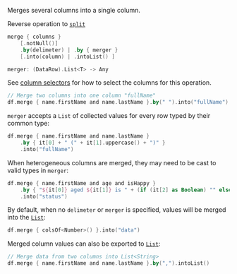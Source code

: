 [//]: # (title: merge)

<!---IMPORT org.jetbrains.kotlinx.dataframe.samples.api.Modify-->

Merges several columns into a single column. 

Reverse operation to [`split`](split.md)

```kotlin
merge { columns }
    [.notNull()]
    .by(delimeter) | .by { merger } 
    [.into(column) | .intoList() ]

merger: (DataRow).List<T> -> Any
```

See [column selectors](ColumnSelectors.md) for how to select the columns for this operation.

<!---FUN merge-->

```kotlin
// Merge two columns into one column "fullName"
df.merge { name.firstName and name.lastName }.by(" ").into("fullName")
```

<inline-frame src="resources/org.jetbrains.kotlinx.dataframe.samples.api.Modify.merge.html" width="100%"/>
<!---END-->

`merger` accepts a `List` of collected values for every row typed by their common type:

<!---FUN mergeSameWith-->

```kotlin
df.merge { name.firstName and name.lastName }
    .by { it[0] + " (" + it[1].uppercase() + ")" }
    .into("fullName")
```

<inline-frame src="resources/org.jetbrains.kotlinx.dataframe.samples.api.Modify.mergeSameWith.html" width="100%"/>
<!---END-->

When heterogeneous columns are merged, they may need to be cast to valid types in `merger`:

<!---FUN mergeDifferentWith-->

```kotlin
df.merge { name.firstName and age and isHappy }
    .by { "${it[0]} aged ${it[1]} is " + (if (it[2] as Boolean) "" else "not ") + "happy" }
    .into("status")
```

<inline-frame src="resources/org.jetbrains.kotlinx.dataframe.samples.api.Modify.mergeDifferentWith.html" width="100%"/>
<!---END-->

By default, when no `delimeter` or `merger` is specified, values will be merged into the [`List`](https://kotlinlang.org/api/latest/jvm/stdlib/kotlin.collections/-list/):

<!---FUN mergeDefault-->

```kotlin
df.merge { colsOf<Number>() }.into("data")
```

<inline-frame src="resources/org.jetbrains.kotlinx.dataframe.samples.api.Modify.mergeDefault.html" width="100%"/>
<!---END-->

Merged column values can also be exported to [`List`](https://kotlinlang.org/api/latest/jvm/stdlib/kotlin.collections/-list/):

<!---FUN mergeIntoList-->

```kotlin
// Merge data from two columns into List<String>
df.merge { name.firstName and name.lastName }.by(",").intoList()
```

<inline-frame src="resources/org.jetbrains.kotlinx.dataframe.samples.api.Modify.mergeIntoList.html" width="100%"/>
<!---END-->
